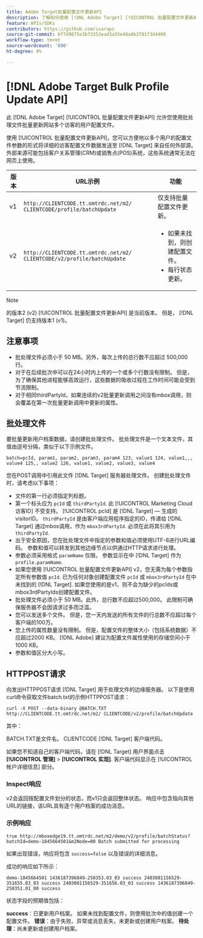 ```yaml
---
title: Adobe Target批量配置文件更新API
description: 了解如何使用 [!DNL Adobe Target] [!UICONTROL 批量配置文件更新API] 将多个访客的配置文件数据发送到 [!DNL Target].
feature: APIs/SDKs
contributors: https://github.com/icaraps
source-git-commit: 6f7d9875e3b73352ead3a55e40a4b2f81f3d4400
workflow-type: tm+mt
source-wordcount: '690'
ht-degree: 9%

---
```


# [!DNL Adobe Target Bulk Profile Update API]

此 [!DNL Adobe Target] [!UICONTROL 批量配置文件更新API] 允许您使用批处理文件批量更新网站多个访客的用户配置文件。

使用 [!UICONTROL 批量配置文件更新API]，您可以方便地以多个用户的配置文件参数的形式将详细的访客配置文件数据发送至 [!DNL Target] 来自任何外部源。 外部来源可能包括客户关系管理(CRM)或销售点(POS)系统，这些系统通常无法在网页上使用。

| 版本 | URL示例 | 功能 |
| --- | --- | --- |
| v1 | `http://CLIENTCODE.tt.omtrdc.net/m2/ CLIENTCODE/profile/batchUpdate` | 仅支持批量配置文件更新。 |
| v2 | `http://CLIENTCODE.tt.omtrdc.net/m2/ CLIENTCODE/v2/profile/batchUpdate` | <ul><li>如果未找到，则创建配置文件。</li><li>每行状态更新。</li></ul> |

>[!NOTE]
>
>的版本2 (v2) [!UICONTROL 批量配置文件更新API] 是当前版本。 但是， [!DNL Target] 仍支持版本1 (v1)。

## 注意事项

* 批处理文件必须小于 50 MB。另外，每次上传的总行数不应超过 500,000 行。
* 对于在后续批次中可以在24小时内上传的一个或多个行数没有限制。 但是，为了确保其他进程能够高效运行，这些数据的吸收过程在工作时间可能会受到节流限制。
* 对于相同thirdPartyId，如果连续的v2批量更新调用之间没有mbox调用，则会覆盖在第一次批量更新调用中更新的属性。

## 批处理文件

要批量更新用户档案数据，请创建批处理文件。 批处理文件是一个文本文件，其值由逗号分隔，类似于以下示例文件。

``````
batch=pcId, param1, param2, param3, param4 123, value1 124, value1,,, value4 125,, value2 126, value1, value2, value3, value4
``````

您在POST调用中引用此文件 [!DNL Target] 服务器处理文件。 创建批处理文件时，请考虑以下事项：

* 文件的第一行必须指定列标题。
* 第一个标头应为 `pcId` 或 `thirdPartyId`. 此 [!UICONTROL Marketing Cloud访客ID] 不受支持。 [!UICONTROL pcId] 是 [!DNL Target] — 生成的visitorID。 `thirdPartyId` 是由客户端应用程序指定的ID，传递给 [!DNL Target] 通过mbox调用，作为 `mbox3rdPartyId`. 必须在此将其引用为 `thirdPartyId`.
* 出于安全原因，您在批处理文件中指定的参数和值必须使用UTF-8进行URL编码。 参数和值可以转发到其他边缘节点以供通过HTTP请求进行处理。
* 参数必须采用格式 `paramName` 仅限。 参数显示在中 [!DNL Target] 作为 `profile.paramName`.
* 如果您使用 [!UICONTROL 批量配置文件更新API] v2，您无需为每个参数指定所有参数值 `pcId`. 已为任何对象创建配置文件 `pcId` 或 `mbox3rdPartyId` 在中未找到的 [!DNL Target]. 如果您使用的是v1，则不会为缺少的pcIds或mbox3rdPartyIds创建配置文件。
* 批处理文件必须小于 50 MB。此外，总行数不应超过500,000。 此限制可确保服务器不会因请求过多而泛滥。
* 您可以发送多个文件。 但是，您一天内发送的所有文件的行总数不应超过每个客户端的100万。
* 您上传的属性数量没有限制。 但是，配置文件的整体大小（包括系统数据）不应超过2000 KB。 [!DNL Adobe] 建议为配置文件属性使用的存储空间小于1000 KB。
* 参数和值区分大小写。

## HTTPPOST请求

向发出HTTPPOST请求 [!DNL Target] 用于处理文件的边缘服务器。 以下是使用curl命令获取文件batch.txt的示例HTTPPOST请求：

``````
curl -X POST --data-binary @BATCH.TXT http://CLIENTCODE.tt.omtrdc.net/m2/ CLIENTCODE/v2/profile/batchUpdate
``````

其中：

BATCH.TXT是文件名。 CLIENTCODE [!DNL Target] 客户端代码。

如果您不知道自己的客户端代码，请在 [!DNL Target] 用户界面点击 **[!UICONTROL 管理]** > **[!UICONTROL 实现]**. 客户端代码显示在 [!UICONTROL 帐户详细信息] 部分。

### Inspect响应

v2会返回按配置文件划分的状态，而v1只会返回整体状态。 响应中包含指向其他URL的链接，该URL具有逐个用户档案的成功消息。

### 示例响应

```
true http://mboxedge19.tt.omtrdc.net/m2/demo/v2/profile/batchStatus?batchId=demo-1845664501&m2Node=00 Batch submitted for processing
```

如果出现错误，响应将包含 `success=false` 以及错误的详细消息。

成功的响应如下所示：

``````
demo-1845664501 1436187396849-250353.03_03 success 2403081156529-351655.03_03 success 2403081156529-351656.03_03 success 1436187396849-250351.01_00 success 
``````

状态字段的预期值包括：

**success**：已更新用户档案。 如果未找到配置文件，则使用批次中的值创建一个配置文件。
**错误**：由于失败、异常或消息丢失，未更新或创建用户档案。
**待处理**：尚未更新或创建用户档案。



